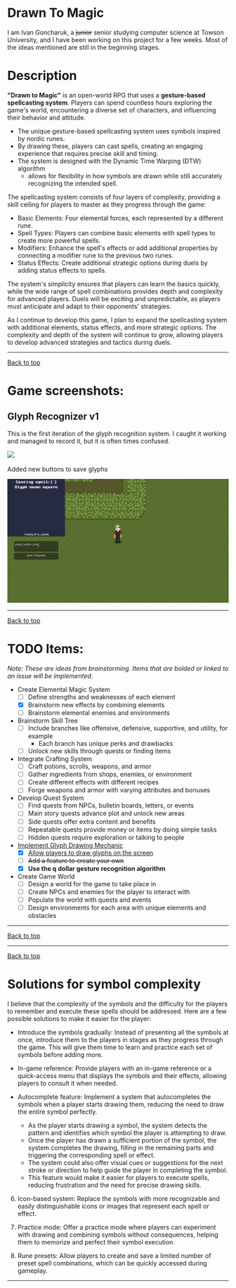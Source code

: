 # Drawn To Magic

I am Ivan Goncharuk, a ~~junior~~ senior studying computer science at Towson University, and I have been working on this project for a few weeks. Most of the ideas mentioned are still in the beginning stages.

# Description

**"Drawn to Magic"** is an open-world RPG that uses a **gesture-based spellcasting system**. Players can spend countless hours exploring the game's world, encountering a diverse set of characters, and influencing their behavior and attitude. 

- The unique gesture-based spellcasting system uses symbols inspired by nordic runes. 
- By drawing these, players can cast spells, creating an engaging experience that requires precise skill and timing. 
- The system is designed with the Dynamic Time Warping (DTW) algorithm
	- allows for flexibility in how symbols are drawn while still accurately recognizing the intended spell.

The spellcasting system consists of four layers of complexity, providing a skill ceiling for players to master as they progress through the game:

- Basic Elements: Four elemental forces, each represented by a different rune.
- Spell Types: Players can combine basic elements with spell types to create more powerful spells.
- Modifiers: Enhance the spell's effects or add additional properties by connecting a modifier rune to the previous two runes.
- Status Effects: Create additional strategic options during duels by adding status effects to spells.

The system's simplicity ensures that players can learn the basics quickly, while the wide range of spell combinations provides depth and complexity for advanced players. Duels will be exciting and unpredictable, as players must anticipate and adapt to their opponents' strategies.

As I continue to develop this game, I plan to expand the spellcasting system with additional elements, status effects, and more strategic options. The complexity and depth of the system will continue to grow, allowing players to develop advanced strategies and tactics during duels.

------------------------------------------------------------------------


[Back to top](#drawn-to-magic)
# Game screenshots:

## Glyph Recognizer v1
This is the first iteration of the glyph recognition system. I caught it working and managed to record it, but it is often times confused.

![](https://github.com/ivangoncharuk/DrawnToMagic/blob/main/drawing_glyph_screencapture.gif)

Added new buttons to save glyphs

![](https://github.com/ivangoncharuk/DrawnToMagic/blob/main/Screen%20Shot%202023-04-12%20at%202.22.30%20PM.png)

---

[Back to top](#drawn-to-magic)
# TODO Items:

*Note: These are ideas from brainstorming. Items that are bolded or linked to an issue will be implemented.*

-   Create Elemental Magic System
	-   [ ] Define strengths and weaknesses of each element
	-   [x] Brainstorm new effects by combining elements
	-   [ ] Brainstorm elemental enemies and environments
-   Brainstorm Skill Tree
	-   [ ] Include branches like offensive, defensive, supportive, and utility, for example
		-   Each branch has unique perks and drawbacks
	-   [ ] Unlock new skills through quests or finding items
-   Integrate Crafting System
	-   [ ] Craft potions, scrolls, weapons, and armor
	-   [ ] Gather ingredients from shops, enemies, or environment
	-   [ ] Create different effects with different recipes
	-   [ ] Forge weapons and armor with varying attributes and bonuses
-   Develop Quest System
	-   [ ] Find quests from NPCs, bulletin boards, letters, or events
	-   [ ] Main story quests advance plot and unlock new areas
	-   [ ] Side quests offer extra content and benefits
	-   [ ] Repeatable quests provide money or items by doing simple tasks
	-   [ ] Hidden quests require exploration or talking to people
-   [Implement Glyph Drawing Mechanic](/../../issues/1)
	-   [x] [Allow players to draw glyphs on the screen](/../../issues/2)
	-   [ ] ~~Add a feature to create your own~~
	-   [x] **Use the q dollar gesture recognition algorithm**
-   Create Game World
	-   [ ] Design a world for the game to take place in
	-   [ ] Create NPCs and enemies for the player to interact with
	-   [ ] Populate the world with quests and events
	-   [ ] Design environments for each area with unique elements and obstacles

------------------------------------------------------------------------

[Back to top](#drawn-to-magic)



---

[Back to top](#drawn-to-magic)

# Solutions for symbol complexity

I believe that the complexity of the symbols and the difficulty for the players to remember and execute these spells should be addressed. Here are a few possible solutions to make it easier for the player:

- Introduce the symbols gradually: Instead of presenting all the symbols at once, introduce them to the players in stages as they progress through the game. This will give them time to learn and practice each set of symbols before adding more.

- In-game reference: Provide players with an in-game reference or a quick-access menu that displays the symbols and their effects, allowing players to consult it when needed.

- Autocomplete feature: Implement a system that autocompletes the symbols when a player starts drawing them, reducing the need to draw the entire symbol perfectly.
	- As the player starts drawing a symbol, the system detects the pattern and identifies which symbol the player is attempting to draw.
	- Once the player has drawn a sufficient portion of the symbol, the system completes the drawing, filling in the remaining parts and triggering the corresponding spell or effect.
	- The system could also offer visual cues or suggestions for the next stroke or direction to help guide the player in completing the symbol.
	- This feature would make it easier for players to execute spells, reducing frustration and the need for precise drawing skills.


6. Icon-based system: Replace the symbols with more recognizable and easily distinguishable icons or images that represent each spell or effect.

7. Practice mode: Offer a practice mode where players can experiment with drawing and combining symbols without consequences, helping them to memorize and perfect their symbol execution.

8. Rune presets: Allow players to create and save a limited number of preset spell combinations, which can be quickly accessed during gameplay.

---




